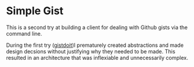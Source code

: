 # Simple Gist

This is a second try at building a client for dealing with Github gists via the command line.

During the first try ([gistdoit](https://github.com/liamseanbrady/gistdoit))I prematurely created abstractions and made design decsions without justifying why they needed to be made. This resulted in an architecture that was inflexiable and unnecessarily complex.

